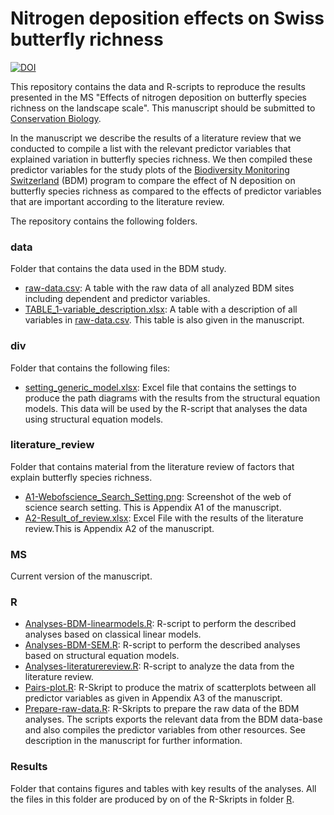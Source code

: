 # Nitrogen deposition effects on Swiss butterfly richness

[![DOI](https://doi.org/10.1101/2020.07.10.195354)](https://doi.org/10.1101/2020.07.10.195354)

This repository contains the data and R-scripts to reproduce the results presented in the MS "Effects of nitrogen deposition on butterfly species richness on the landscape scale". This manuscript should be submitted to [Conservation Biology](https://conbio.onlinelibrary.wiley.com/journal/15231739).

In the manuscript we describe the results of a literature review that we conducted to compile a list with the relevant predictor variables that explained variation in butterfly species richness. We then compiled these predictor variables for the study plots of the [Biodiversity Monitoring Switzerland](https://en.wikipedia.org/wiki/Biodiversity_Monitoring_Switzerland) (BDM) program to compare the effect of N deposition on butterfly species richness  as compared to the effects of predictor variables  that are important according to the literature review.

The repository contains the following folders.

### data

Folder that contains the data used in the BDM study.

- [raw-data.csv](data/raw-data.csv): A table with the raw data of all analyzed BDM sites including dependent and predictor variables.  
- [TABLE_1-variable_description.xlsx](data/TABLE_1-variable_description.xlsx): A table with a  description of all variables in [raw-data.csv](data/raw-data.csv). This table is also given in the manuscript.

### div

Folder that contains the following files:

- [setting_generic_model.xlsx](div/setting_generic_model.xlsx): Excel file that contains the settings to produce the path diagrams with the results from the structural equation models. This data will be used by the R-script that analyses the data using structural equation models.

### literature_review

Folder that contains material from the literature review of  factors that explain butterfly species richness.

- [A1-Webofscience_Search_Setting.png](literature_review/A1-Webofscience_Search_Setting.png): Screenshot of the web of science search setting. This is Appendix A1 of the manuscript.
- [A2-Result_of_review.xlsx](leterature_review/A2-Result_of_review.xlsx): Excel File with the results of the literature review.This is Appendix A2 of the manuscript.

### MS

Current version of the manuscript. 

### R

- [Analyses-BDM-linearmodels.R](R/Analyses-BDM-linearmodels.R): R-script to perform the described analyses based on classical linear models.
- [Analyses-BDM-SEM.R](R/Analyses-BDM-SEM.R): R-script to perform the described analyses based on structural equation models.
- [Analyses-literaturereview.R](R/Analyses-literaturereview.R): R-script to analyze the data from the literature review. 
- [Pairs-plot.R](R/Pairs-plot.R): R-Skript to produce the matrix of scatterplots between all predictor variables as given in Appendix A3 of the manuscript.
- [Prepare-raw-data.R](R/Prepare-raw-data.R): R-Skripts to prepare the raw data of the BDM analyses. The scripts exports the relevant data from the BDM data-base and also compiles the predictor variables from other resources. See description in the manuscript for further information.

### Results

Folder that contains figures and tables with key results of the analyses. All the files in this folder are produced by on of the R-Skripts in folder [R](R). 

